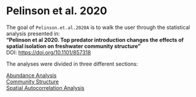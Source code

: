 
<!-- README.md is generated from README.Rmd. Please edit that file -->

# Pelinson et al. 2020

<!-- badges: start -->

<!-- badges: end -->

The goal of `Pelinson.et.al.2020A` is to walk the user through the
statistical analysis presented in:  
**“Pelinson et al 2020. Top predator introduction changes the effects of
spatial isolation on freshwater community structure”**  
DOI: <https://doi.org/10.1101/857318>

The analyses were divided in three different sections:

[Abundance
Analysis](https://github.com/RodolfoPelinson/Pelinson.et.al.2020A/blob/master/Abundance%20Analysis/Abundance-Analysis.md)  
[Community
Structure](https://github.com/RodolfoPelinson/Pelinson.et.al.2020A/blob/master/Community%20Structure/Community-Structure.md)  
[Spatial Autocorrelation
Analysis](https://github.com/RodolfoPelinson/Pelinson.et.al.2020A/blob/master/Spatial%20Autocorrelation%20Analysis/Spatial-Autocorrelation-Analysis.md)
